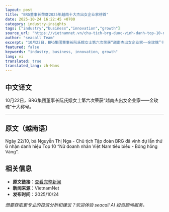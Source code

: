 ```yaml
---
layout: post
title: "BRG董事长荣膺2025年越南十大杰出女企业家榜首"
date: 2025-10-24 16:22:45 +0700
category: industry-insights
tags: ["industry","business","innovation","growth"]
source_url: "https://vietnamnet.vn/chu-tich-brg-duoc-vinh-danh-top-10-nu-doanh-nhan-viet-nam-tieu-bieu-2025-2456039.html"
author: "seacall Team"
excerpt: "10月22日，BRG集团董事长阮氏娥女士第六次荣获“越南杰出女企业家——金玫瑰”十大称号。..."
featured: false
keywords: "industry, business, innovation, growth"
lang: vi
translated: true
translated_lang: zh-Hans
---
```


## 中文译文

10月22日，BRG集团董事长阮氏娥女士第六次荣获“越南杰出女企业家——金玫瑰”十大称号。

---

## 原文（越南语）

Ngày 22/10, bà Nguyễn Thị Nga - Chủ tịch Tập đoàn BRG đã vinh dự lần thứ 6 nhận danh hiệu Top 10 “Nữ doanh nhân Việt Nam tiêu biểu - Bông hồng Vàng”.

## 相关信息

- **原文链接**：[查看完整新闻](https://vietnamnet.vn/chu-tich-brg-duoc-vinh-danh-top-10-nu-doanh-nhan-viet-nam-tieu-bieu-2025-2456039.html)
- **新闻来源**：VietnamNet
- **发布时间**：2025/10/24

*想要获取更专业的投资分析和建议？欢迎体验 seacall AI 投资顾问服务。*